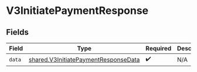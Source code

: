 # V3InitiatePaymentResponse


## Fields

| Field                                                                                        | Type                                                                                         | Required                                                                                     | Description                                                                                  |
| -------------------------------------------------------------------------------------------- | -------------------------------------------------------------------------------------------- | -------------------------------------------------------------------------------------------- | -------------------------------------------------------------------------------------------- |
| `data`                                                                                       | [shared.V3InitiatePaymentResponseData](../../models/shared/v3initiatepaymentresponsedata.md) | :heavy_check_mark:                                                                           | N/A                                                                                          |